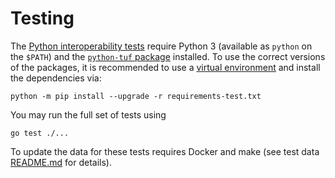 # Testing

The [Python interoperability tests](client/python_interop/) require Python 3
(available as `python` on the `$PATH`) and the [`python-tuf`
package](https://github.com/theupdateframework/python-tuf) installed. To use the correct versions of the packages, it is recommended to use a [virtual environment](https://docs.python.org/3/library/venv.html#module-venv) and install the dependencies via:

```
python -m pip install --upgrade -r requirements-test.txt
```

You may run the full set of tests using 
```
go test ./...
```


To update the data for these tests requires Docker and make (see
test data [README.md](../client/python_interop/testdata/README.md) for details).
